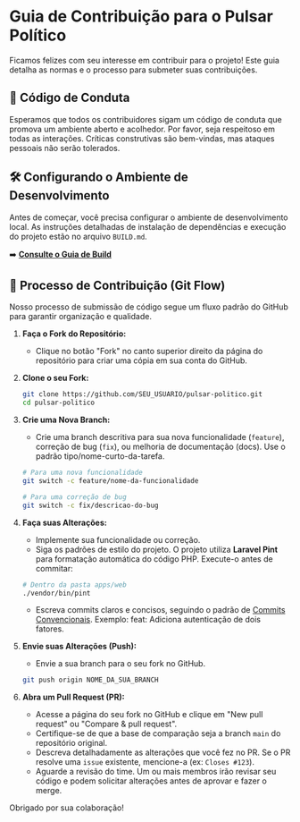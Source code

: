 # Guia de Contribuição para o Pulsar Político

Ficamos felizes com seu interesse em contribuir para o projeto! Este guia detalha as normas e o processo para submeter suas contribuições.

## 💬 Código de Conduta

Esperamos que todos os contribuidores sigam um código de conduta que promova um ambiente aberto e acolhedor. Por favor, seja respeitoso em todas as interações. Críticas construtivas são bem-vindas, mas ataques pessoais não serão tolerados.

## 🛠️ Configurando o Ambiente de Desenvolvimento

Antes de começar, você precisa configurar o ambiente de desenvolvimento local. As instruções detalhadas de instalação de dependências e execução do projeto estão no arquivo `BUILD.md`.

➡️ [**Consulte o Guia de Build**](BUILD.md)

## 🌊 Processo de Contribuição (Git Flow)

Nosso processo de submissão de código segue um fluxo padrão do GitHub para garantir organização e qualidade.

1.  **Faça o Fork do Repositório:**
    - Clique no botão "Fork" no canto superior direito da página do repositório para criar uma cópia em sua conta do GitHub.

2.  **Clone o seu Fork:**
    ```bash
    git clone https://github.com/SEU_USUARIO/pulsar-politico.git
    cd pulsar-politico
    ```

3.  **Crie uma Nova Branch:**
    - Crie uma branch descritiva para sua nova funcionalidade (`feature`), correção de bug (`fix`), ou melhoria de documentação (docs). Use o padrão tipo/nome-curto-da-tarefa.
    ```bash
    # Para uma nova funcionalidade
    git switch -c feature/nome-da-funcionalidade

    # Para uma correção de bug
    git switch -c fix/descricao-do-bug
    ```

4.  **Faça suas Alterações:**
    - Implemente sua funcionalidade ou correção.
    - Siga os padrões de estilo do projeto. O projeto utiliza **Laravel Pint** para formatação automática do código PHP. Execute-o antes de commitar:
    ```bash
    # Dentro da pasta apps/web
    ./vendor/bin/pint
    ```
    - Escreva commits claros e concisos, seguindo o padrão de [Commits Convencionais](https://www.conventionalcommits.org/en/v1.0.0/). Exemplo: feat: Adiciona autenticação de dois fatores.

5.  **Envie suas Alterações (Push):**
    - Envie a sua branch para o seu fork no GitHub.
    ```bash
    git push origin NOME_DA_SUA_BRANCH
    ```

6.  **Abra um Pull Request (PR):**
    - Acesse a página do seu fork no GitHub e clique em "New pull request" ou "Compare & pull request".
    - Certifique-se de que a base de comparação seja a branch `main` do repositório original.
    - Descreva detalhadamente as alterações que você fez no PR. Se o PR resolve uma `issue` existente, mencione-a (ex: `Closes #123`).
    - Aguarde a revisão do time. Um ou mais membros irão revisar seu código e podem solicitar alterações antes de aprovar e fazer o merge.

Obrigado por sua colaboração!